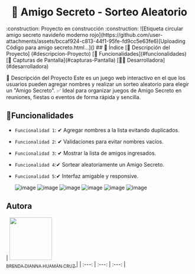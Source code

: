 <h1 align="center"> 🎁 Amigo Secreto - Sorteo Aleatorio </h1>
:construction: Proyecto en construcción :construction:
![Etiqueta circular amigo secreto navideño moderno rojo](https://github.com/user-attachments/assets/bccaf924-c813-44f1-95fe-fd9cc5e63fe6)[Uploading Código para amigo secreto.html…]()
## 📌 Índice
[📖 Descripción del Proyecto] (#descripcion-Proyecto)
[🚀 Funcionalidades](#funcionalidades)
[🎨 Capturas de Pantalla](#capturas-Pantalla)
[👨‍💻 Desarrolladora](#desarrolladora)

📖 Descripción del Proyecto
Este es un juego web interactivo en el que los usuarios pueden agregar nombres y realizar un sorteo aleatorio para elegir un "Amigo Secreto".
✅ Ideal para organizar juegos de Amigo Secreto en reuniones, fiestas o eventos de forma rápida y sencilla.

## :hammer:Funcionalidades

- `Funcionalidad 1`: ✔ Agregar nombres a la lista evitando duplicados.
- `Funcionalidad 2`: ✔ Validaciones para evitar nombres vacíos.
- `Funcionalidad 3`: ✔ Mostrar la lista de amigos ingresados.
- `Funcionalidad 4`:✔ Sortear aleatoriamente un Amigo Secreto.
- `Funcionalidad 5`:✔ Interfaz amigable y responsive.

  ![image](https://github.com/user-attachments/assets/30d38f2c-ba9d-4f70-ae99-673d3d6760dc)
![image](https://github.com/user-attachments/assets/9b4d47ae-6c84-4ae5-b3ae-228210bbaec8)
![image](https://github.com/user-attachments/assets/76f2aada-cd6a-4c05-b899-ae0fd0978f63)
![image](https://github.com/user-attachments/assets/7037dbb9-e5f3-470d-8de1-25e574725996)
![image](https://github.com/user-attachments/assets/8229eff6-9b7f-4211-9683-9a2324099613)
![image](https://github.com/user-attachments/assets/d7ce4c03-ab6f-465f-b162-d37414096716)

## Autora

| [<img src="https://avatars.githubusercontent.com/u/37356058?v=4" width=115><br><sub>BRENDA DIANNA HUAMÁN CRUZ </sub>](https://github.com/BrendaDi1995) |
| :---: | :---: | :---: |


